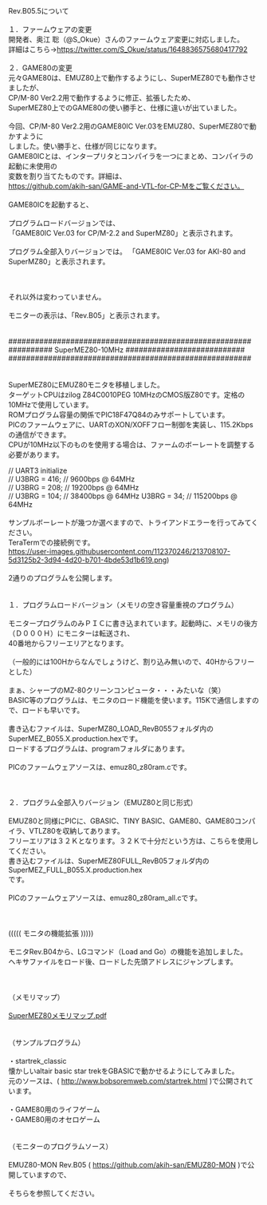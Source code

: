 Rev.B05.5について<br>
<br>
１．ファームウェアの変更<br>
開発者、奥江 聡（@S_Okue）さんのファームウェア変更に対応しました。<br>
詳細はこちら→https://twitter.com/S_Okue/status/1648836575680417792<br>
<br>
２．GAME80の変更
<br>
元々GAME80は、EMUZ80上で動作するようにし、SuperMEZ80でも動作させましたが、<br>
CP/M-80 Ver2.2用で動作するように修正、拡張したため、<br>
SuperMEZ80上でのGAME80の使い勝手と、仕様に違いが出ていました。<br>
<br>
今回、CP/M-80 Ver2.2用のGAME80IC Ver.03をEMUZ80、SuperMEZ80で動かすように<br>
しました。使い勝手と、仕様が同じになります。<br>
GAME80ICとは、インタープリタとコンパイラを一つにまとめ、コンパイラの起動に未使用の<br>
変数を割り当てたものです。詳細は、<br>
https://github.com/akih-san/GAME-and-VTL-for-CP-Mをご覧ください。<br>
<br>
GAME80ICを起動すると、<br>
<br>
プログラムロードバージョンでは、<br>
「GAME80IC Ver.03 for CP/M-2.2 and SuperMZ80」と表示されます。<br>
<br>
プログラム全部入りバージョンでは。
「GAME80IC Ver.03 for AKI-80 and SuperMZ80」と表示されます。<br>
<br>
<br>
<br>
それ以外は変わっていません。<br>
<br>
モニターの表示は、「Rev.B05」と表示されます。<br>
<br>
<br>
#######################################################<br>
########## SuperMEZ80-10MHz ###########################<br>
#######################################################<br>
<br><br>
SuperMEZ80にEMUZ80モニタを移植しました。<br>
ターゲットCPUはzilog Z84C0010PEG 10MHzのCMOS版Z80です。定格の10MHzで使用しています。<br>
ROMプログラム容量の関係でPIC18F47Q84のみサポートしています。<br>
PICのファームウェアに、UARTのXON/XOFFフロー制御を実装し、115.2Kbpsの通信ができます。<br>
CPUが10MHz以下のものを使用する場合は、ファームのボーレートを調整する必要があります。<br>

// UART3 initialize<br>
//	U3BRG = 416;	// 9600bps @ 64MHz<br>
//	U3BRG = 208;	// 19200bps @ 64MHz<br>
//	U3BRG = 104;	// 38400bps @ 64MHz
U3BRG = 34;		// 115200bps @ 64MHz<br>
<br>
サンプルボーレートが幾つか選べますので、トライアンドエラーを行ってみてください。
<br>
TeraTermでの接続例です。<br>
https://user-images.githubusercontent.com/112370246/213708107-5d3125b2-3d94-4d20-b701-4bde53d1b619.png)
<br>
<br>
2通りのプログラムを公開します。<br>
<br>
<br>
１．プログラムロードバージョン（メモリの空き容量重視のプログラム）<br>
<br>
モニタープログラムのみＰＩＣに書き込まれています。起動時に、メモリの後方（Ｄ０００Ｈ）にモニターは転送され、<br>
40番地からフリーエリアとなります。<br>
<br>
（一般的には100Hからなんでしょうけど、割り込み無いので、40Hからフリーとした）<br>
<br>
まぁ、シャープのMZ-80クリーンコンピュータ・・・みたいな（笑）<br>
BASIC等のプログラムは、モニタのロード機能を使います。115Kで通信しますので、ロードも早いです。<br>
<br>
書き込むファイルは、SuperMZ80_LOAD_RevB055フォルダ内のSuperMEZ_B055.X.production.hexです。<br>
ロードするプログラムは、programフォルダにあります。<br>
<br>
PICのファームウェアソースは、emuz80_z80ram.cです。<br>
<br>
<br>
<br>
２．プログラム全部入りバージョン（EMUZ80と同じ形式）<br>
<br>
EMUZ80と同様にPICに、GBASIC、TINY BASIC、GAME80、GAME80コンパイラ、VTLZ80を収納してあります。<br>
フリーエリアは３２Ｋとなります。３２Ｋで十分だという方は、こちらを使用してください。<br>
書き込むファイルは、SuperMEZ80FULL_RevB05フォルダ内のSuperMEZ_FULL_B055.X.production.hex<br>
です。<br>
<br>
PICのファームウェアソースは、emuz80_z80ram_all.cです。<br>
<br>
<br>
<br>
((((( モニタの機能拡張 )))))<br>
<br>
モニタRev.B04から、LGコマンド（Load and Go）の機能を追加しました。<br>
ヘキサファイルをロード後、ロードした先頭アドレスにジャンプします。<br>
<br>
<br>
<br>
（メモリマップ）<br>
<br>
[SuperMEZ80メモリマップ.pdf]()<br>
<br>
<br>
（サンプルプログラム）<br>
<br>
・startrek_classic<br>
      懐かしいaltair basic star trekをGBASICで動かせるようにしてみました。<br>
      元のソースは、( http://www.bobsoremweb.com/startrek.html )で公開されています。<br>
<br>
・GAME80用のライフゲーム<br>
・GAME80用のオセロゲーム<br>
<br>
<br>
（モニターのプログラムソース）<br>
<br>
EMUZ80-MON Rev.B05 ( https://github.com/akih-san/EMUZ80-MON )で公開していますので、<br>
<br>
そちらを参照してください。<br>
<br>
